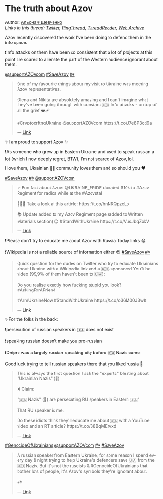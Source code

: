# The truth about Azov

Author: [Альона ꑭ Шевченко](https://twitter.com/cryptodrftng)  
*Links to this thread: [Twitter](https://twitter.com/cryptodrftng/status/1557259540252475392), [PingThread](https://pingthread.com/thread/1557259540252475392), [ThreadReader](https://threadreaderapp.com/thread/1557259540252475392.html), [Web Archive](https://web.archive.org/web/*/https://twitter.com/cryptodrftng/status/1557259540252475392)*

Azov recently discovered the work I’ve been doing to defend them in the info space. 

❗️Info attacks on them have been so consistent that a lot of projects at this point are scared to alienate the part of the Western audience ignorant about them.

[@supportAZOVcom](https://twitter.com/supportAZOVcom) [#SaveAzov](https://twitter.com/hashtag/SaveAzov) [#ꑭ](https://twitter.com/hashtag/%EA%91%AD)

<blockquote class="twitter-tweet">
    <p lang="en" dir="ltr">
    One of my favourite things about my visit to Ukraine was meeting Azov representatives. <br />
    <br />
    Olena and Nikita are absolutely amazing and I can&#39;t imagine what they&#39;ve been going through with constant 🇷🇺 info attacks - on top of all the grief ❤️‍🩹<br />
    <br />
    #CryptodrftngUkraine @supportAZOVcom https://t.co/J7e8P3cd9a<br />
    </p>
    &mdash; <a href="https://twitter.com/cryptodrftng/status/1556373972614320130">Link</a>
</blockquote>

✨I am proud to support Azov ✨

❗️As someone who grew up in Eastern Ukraine and used to speak russian a lot (which I now deeply regret, BTW), I’m not scared of Azov, lol.

I love them, Ukrainian 🏳️‍🌈  community loves them and so should you ❤️

 [#SaveAzov](https://twitter.com/hashtag/SaveAzov) [#ꑭ](https://twitter.com/hashtag/%EA%91%AD) [@supportAZOVcom](https://twitter.com/supportAZOVcom)

<blockquote class="twitter-tweet">
    <p lang="en" dir="ltr">
    ✨ Fun fact about Azov: @UKRAINE_PRIDE donated $10k to #Azov Regiment for radios while at the #Azovstal <br />
    <br />
    🌈🇺🇦 Take a look at this article: https://t.co/hnNRQpzcLo<br />
    <br />
    📚 Update added to my Azov Regiment page (added to Written Materials section) 😌 #StandWithUkraine https://t.co/VusJbqZxkV<br />
    </p>
    &mdash; <a href="https://twitter.com/cryptodrftng/status/1532635326388346880">Link</a>
</blockquote>

❗️Please don’t try to educate me about Azov with Russia Today links 😂 

❗️Wikipedia is not a reliable source of information either 😉 [#SaveAzov](https://twitter.com/hashtag/SaveAzov) [#ꑭ](https://twitter.com/hashtag/%EA%91%AD)

<blockquote class="twitter-tweet">
    <p lang="en" dir="ltr">
    Quick question for the dudes on Twitter who try to educate Ukrainians about Ukraine with a Wikipedia link and a 🇷🇺-sponsored YouTube video (99,9% of them haven&#39;t been to 🇺🇦):<br />
    <br />
    Do you realise exactly how fucking stupid you look? #AskingForAFriend<br />
    <br />
    #ArmUkraineNow #StandWithUkraine https://t.co/o36M00J3w8<br />
    </p>
    &mdash; <a href="https://twitter.com/cryptodrftng/status/1537670356974063616">Link</a>
</blockquote>

✨For the folks in the back:

❗️persecution of russian speakers in 🇺🇦 does not exist

❗️speaking russian doesn't make you pro-russian

❗️Dnipro was a largely russian-speaking city before 🇷🇺 Nazis came

Good luck trying to tell russian speakers there that you liked russia 👋

<blockquote class="twitter-tweet">
    <p lang="en" dir="ltr">
    This is always the first question I ask the &#34;experts&#34; bleating about &#34;Ukrainian Nazis&#34; (🦄)<br />
    <br />
    ❌ Claim: <br />
    <br />
    &#34;🇺🇦 Nazis&#34; (🦄) are persecuting RU speakers in Eastern 🇺🇦&#34;<br />
    <br />
    That RU speaker is me.<br />
    <br />
    Do these idiots think they&#39;ll educate me about 🇺🇦 with a YouTube video and an RT article? https://t.co/38BqMErvxd<br />
    </p>
    &mdash; <a href="https://twitter.com/cryptodrftng/status/1539858149615755264">Link</a>
</blockquote>

[#GenocideOfUkrainians](https://twitter.com/hashtag/GenocideOfUkrainians) [@supportAZOVcom](https://twitter.com/supportAZOVcom)  [#ꑭ](https://twitter.com/hashtag/%EA%91%AD) [#SaveAzov](https://twitter.com/hashtag/SaveAzov)

<blockquote class="twitter-tweet">
    <p lang="en" dir="ltr">
    A russian speaker from Eastern Ukraine, for some reason I spend every day &amp; night trying to help Ukraine&#39;s defenders save 🇺🇦 from the 🇷🇺 Nazis. But it&#39;s not the ruscists &amp; #GenocideOfUkrainians that bother lots of people, it&#39;s Azov&#39;s symbols they&#39;re ignorant about.<br />
    <br />
    #ꑭ<br />
    </p>
    &mdash; <a href="https://twitter.com/cryptodrftng/status/1527913316957446144">Link</a>
</blockquote>
